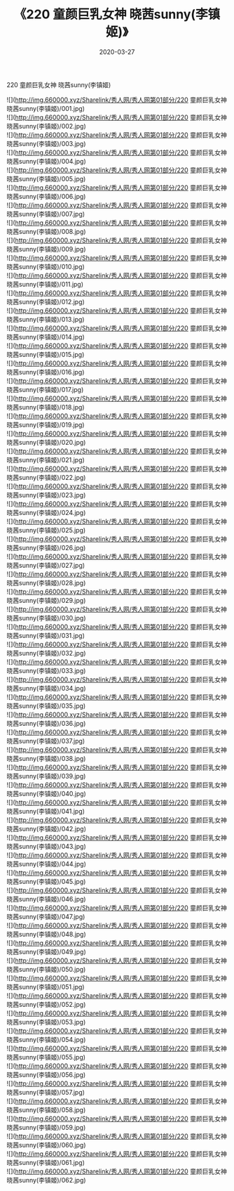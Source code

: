 ﻿---
layout: post
title:  《220 童颜巨乳女神 晓茜sunny(李镇姬)》
date:   2020-03-27
img: http://img.660000.xyz/Sharelink/秀人网/秀人网第01部分/220 童颜巨乳女神 晓茜sunny(李镇姬)/000.jpg
categories: [美女, 清纯, 唯美]
---

220 童颜巨乳女神 晓茜sunny(李镇姬)

  ![](http://img.660000.xyz/Sharelink/秀人网/秀人网第01部分/220 童颜巨乳女神 晓茜sunny(李镇姬)/001.jpg) <br> ![](http://img.660000.xyz/Sharelink/秀人网/秀人网第01部分/220 童颜巨乳女神 晓茜sunny(李镇姬)/002.jpg) <br> ![](http://img.660000.xyz/Sharelink/秀人网/秀人网第01部分/220 童颜巨乳女神 晓茜sunny(李镇姬)/003.jpg) <br> ![](http://img.660000.xyz/Sharelink/秀人网/秀人网第01部分/220 童颜巨乳女神 晓茜sunny(李镇姬)/004.jpg) <br> ![](http://img.660000.xyz/Sharelink/秀人网/秀人网第01部分/220 童颜巨乳女神 晓茜sunny(李镇姬)/005.jpg) <br> ![](http://img.660000.xyz/Sharelink/秀人网/秀人网第01部分/220 童颜巨乳女神 晓茜sunny(李镇姬)/006.jpg) <br> ![](http://img.660000.xyz/Sharelink/秀人网/秀人网第01部分/220 童颜巨乳女神 晓茜sunny(李镇姬)/007.jpg) <br> ![](http://img.660000.xyz/Sharelink/秀人网/秀人网第01部分/220 童颜巨乳女神 晓茜sunny(李镇姬)/008.jpg) <br> ![](http://img.660000.xyz/Sharelink/秀人网/秀人网第01部分/220 童颜巨乳女神 晓茜sunny(李镇姬)/009.jpg) <br> ![](http://img.660000.xyz/Sharelink/秀人网/秀人网第01部分/220 童颜巨乳女神 晓茜sunny(李镇姬)/010.jpg) <br> ![](http://img.660000.xyz/Sharelink/秀人网/秀人网第01部分/220 童颜巨乳女神 晓茜sunny(李镇姬)/011.jpg) <br> ![](http://img.660000.xyz/Sharelink/秀人网/秀人网第01部分/220 童颜巨乳女神 晓茜sunny(李镇姬)/012.jpg) <br> ![](http://img.660000.xyz/Sharelink/秀人网/秀人网第01部分/220 童颜巨乳女神 晓茜sunny(李镇姬)/013.jpg) <br> ![](http://img.660000.xyz/Sharelink/秀人网/秀人网第01部分/220 童颜巨乳女神 晓茜sunny(李镇姬)/014.jpg) <br> ![](http://img.660000.xyz/Sharelink/秀人网/秀人网第01部分/220 童颜巨乳女神 晓茜sunny(李镇姬)/015.jpg) <br> ![](http://img.660000.xyz/Sharelink/秀人网/秀人网第01部分/220 童颜巨乳女神 晓茜sunny(李镇姬)/016.jpg) <br> ![](http://img.660000.xyz/Sharelink/秀人网/秀人网第01部分/220 童颜巨乳女神 晓茜sunny(李镇姬)/017.jpg) <br> ![](http://img.660000.xyz/Sharelink/秀人网/秀人网第01部分/220 童颜巨乳女神 晓茜sunny(李镇姬)/018.jpg) <br> ![](http://img.660000.xyz/Sharelink/秀人网/秀人网第01部分/220 童颜巨乳女神 晓茜sunny(李镇姬)/019.jpg) <br> ![](http://img.660000.xyz/Sharelink/秀人网/秀人网第01部分/220 童颜巨乳女神 晓茜sunny(李镇姬)/020.jpg) <br> ![](http://img.660000.xyz/Sharelink/秀人网/秀人网第01部分/220 童颜巨乳女神 晓茜sunny(李镇姬)/021.jpg) <br> ![](http://img.660000.xyz/Sharelink/秀人网/秀人网第01部分/220 童颜巨乳女神 晓茜sunny(李镇姬)/022.jpg) <br> ![](http://img.660000.xyz/Sharelink/秀人网/秀人网第01部分/220 童颜巨乳女神 晓茜sunny(李镇姬)/023.jpg) <br> ![](http://img.660000.xyz/Sharelink/秀人网/秀人网第01部分/220 童颜巨乳女神 晓茜sunny(李镇姬)/024.jpg) <br> ![](http://img.660000.xyz/Sharelink/秀人网/秀人网第01部分/220 童颜巨乳女神 晓茜sunny(李镇姬)/025.jpg) <br> ![](http://img.660000.xyz/Sharelink/秀人网/秀人网第01部分/220 童颜巨乳女神 晓茜sunny(李镇姬)/026.jpg) <br> ![](http://img.660000.xyz/Sharelink/秀人网/秀人网第01部分/220 童颜巨乳女神 晓茜sunny(李镇姬)/027.jpg) <br> ![](http://img.660000.xyz/Sharelink/秀人网/秀人网第01部分/220 童颜巨乳女神 晓茜sunny(李镇姬)/028.jpg) <br> ![](http://img.660000.xyz/Sharelink/秀人网/秀人网第01部分/220 童颜巨乳女神 晓茜sunny(李镇姬)/029.jpg) <br> ![](http://img.660000.xyz/Sharelink/秀人网/秀人网第01部分/220 童颜巨乳女神 晓茜sunny(李镇姬)/030.jpg) <br> ![](http://img.660000.xyz/Sharelink/秀人网/秀人网第01部分/220 童颜巨乳女神 晓茜sunny(李镇姬)/031.jpg) <br> ![](http://img.660000.xyz/Sharelink/秀人网/秀人网第01部分/220 童颜巨乳女神 晓茜sunny(李镇姬)/032.jpg) <br> ![](http://img.660000.xyz/Sharelink/秀人网/秀人网第01部分/220 童颜巨乳女神 晓茜sunny(李镇姬)/033.jpg) <br> ![](http://img.660000.xyz/Sharelink/秀人网/秀人网第01部分/220 童颜巨乳女神 晓茜sunny(李镇姬)/034.jpg) <br> ![](http://img.660000.xyz/Sharelink/秀人网/秀人网第01部分/220 童颜巨乳女神 晓茜sunny(李镇姬)/035.jpg) <br> ![](http://img.660000.xyz/Sharelink/秀人网/秀人网第01部分/220 童颜巨乳女神 晓茜sunny(李镇姬)/036.jpg) <br> ![](http://img.660000.xyz/Sharelink/秀人网/秀人网第01部分/220 童颜巨乳女神 晓茜sunny(李镇姬)/037.jpg) <br> ![](http://img.660000.xyz/Sharelink/秀人网/秀人网第01部分/220 童颜巨乳女神 晓茜sunny(李镇姬)/038.jpg) <br> ![](http://img.660000.xyz/Sharelink/秀人网/秀人网第01部分/220 童颜巨乳女神 晓茜sunny(李镇姬)/039.jpg) <br> ![](http://img.660000.xyz/Sharelink/秀人网/秀人网第01部分/220 童颜巨乳女神 晓茜sunny(李镇姬)/040.jpg) <br> ![](http://img.660000.xyz/Sharelink/秀人网/秀人网第01部分/220 童颜巨乳女神 晓茜sunny(李镇姬)/041.jpg) <br> ![](http://img.660000.xyz/Sharelink/秀人网/秀人网第01部分/220 童颜巨乳女神 晓茜sunny(李镇姬)/042.jpg) <br> ![](http://img.660000.xyz/Sharelink/秀人网/秀人网第01部分/220 童颜巨乳女神 晓茜sunny(李镇姬)/043.jpg) <br> ![](http://img.660000.xyz/Sharelink/秀人网/秀人网第01部分/220 童颜巨乳女神 晓茜sunny(李镇姬)/044.jpg) <br> ![](http://img.660000.xyz/Sharelink/秀人网/秀人网第01部分/220 童颜巨乳女神 晓茜sunny(李镇姬)/045.jpg) <br> ![](http://img.660000.xyz/Sharelink/秀人网/秀人网第01部分/220 童颜巨乳女神 晓茜sunny(李镇姬)/046.jpg) <br> ![](http://img.660000.xyz/Sharelink/秀人网/秀人网第01部分/220 童颜巨乳女神 晓茜sunny(李镇姬)/047.jpg) <br> ![](http://img.660000.xyz/Sharelink/秀人网/秀人网第01部分/220 童颜巨乳女神 晓茜sunny(李镇姬)/048.jpg) <br> ![](http://img.660000.xyz/Sharelink/秀人网/秀人网第01部分/220 童颜巨乳女神 晓茜sunny(李镇姬)/049.jpg) <br> ![](http://img.660000.xyz/Sharelink/秀人网/秀人网第01部分/220 童颜巨乳女神 晓茜sunny(李镇姬)/050.jpg) <br> ![](http://img.660000.xyz/Sharelink/秀人网/秀人网第01部分/220 童颜巨乳女神 晓茜sunny(李镇姬)/051.jpg) <br> ![](http://img.660000.xyz/Sharelink/秀人网/秀人网第01部分/220 童颜巨乳女神 晓茜sunny(李镇姬)/052.jpg) <br> ![](http://img.660000.xyz/Sharelink/秀人网/秀人网第01部分/220 童颜巨乳女神 晓茜sunny(李镇姬)/053.jpg) <br> ![](http://img.660000.xyz/Sharelink/秀人网/秀人网第01部分/220 童颜巨乳女神 晓茜sunny(李镇姬)/054.jpg) <br> ![](http://img.660000.xyz/Sharelink/秀人网/秀人网第01部分/220 童颜巨乳女神 晓茜sunny(李镇姬)/055.jpg) <br> ![](http://img.660000.xyz/Sharelink/秀人网/秀人网第01部分/220 童颜巨乳女神 晓茜sunny(李镇姬)/056.jpg) <br> ![](http://img.660000.xyz/Sharelink/秀人网/秀人网第01部分/220 童颜巨乳女神 晓茜sunny(李镇姬)/057.jpg) <br> ![](http://img.660000.xyz/Sharelink/秀人网/秀人网第01部分/220 童颜巨乳女神 晓茜sunny(李镇姬)/058.jpg) <br> ![](http://img.660000.xyz/Sharelink/秀人网/秀人网第01部分/220 童颜巨乳女神 晓茜sunny(李镇姬)/059.jpg) <br> ![](http://img.660000.xyz/Sharelink/秀人网/秀人网第01部分/220 童颜巨乳女神 晓茜sunny(李镇姬)/060.jpg) <br> ![](http://img.660000.xyz/Sharelink/秀人网/秀人网第01部分/220 童颜巨乳女神 晓茜sunny(李镇姬)/061.jpg) <br> ![](http://img.660000.xyz/Sharelink/秀人网/秀人网第01部分/220 童颜巨乳女神 晓茜sunny(李镇姬)/062.jpg) <br>